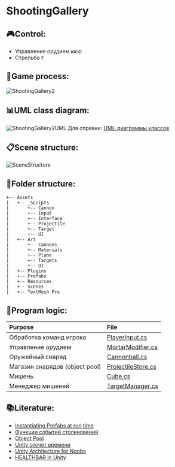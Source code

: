 # ShootingGallery
## 🎮Control:
- Управление орудием `WASD`
- Стрельба `F`

## 🎲Game process:
![ShootingGallery2](https://github.com/AlekseyShashkov/ShootingGalleryTMS/assets/17510024/d1c7fa64-3e55-4121-beb7-beabc13c1595)

## 📊UML class diagram:
![ShootingGallery2UML](https://github.com/AlekseyShashkov/ShootingGalleryTMS/assets/17510024/085bcdeb-550a-443e-9e36-0a4c1ce452a3)
Для справки: [UML-диаграммы классов](https://prog-cpp.ru/uml-classes/)

## 📋Scene structure:
![SceneStructure](https://github.com/AlekseyShashkov/ShootingGalleryTMS/assets/17510024/27257380-03c4-4461-916e-9878d7c90777)

## 📂Folder structure:
```
+-- Assets
|   +-- _Scripts
|       +-- Cannon
|       +-- Input
|       +-- Interface
|       +-- Projectile
|       +-- Target
|       +-- UI
|   +-- Art
|       +-- Cannons
|       +-- Materials
|       +-- Plane
|       +-- Targets
|       +-- UI
|   +-- Plugins
|   +-- Prefabs
|   +-- Resources
|   +-- Scenes
|   +-- TextMesh Pro
```

## 🔧Program logic:
|Purpose|File|
|:---------|:---------|
|Обработка команд игрока|[PlayerInput.cs](https://github.com/AlekseyShashkov/ShootingGalleryTMS/blob/main/Assets/_Scripts/Input/PlayerInput.cs)|
|Управление орудием|[MortarModifier.cs](https://github.com/AlekseyShashkov/ShootingGalleryTMS/blob/main/Assets/_Scripts/Cannon/MortarModifier.cs)|
|Оружейный снаряд|[Cannonball.cs](https://github.com/AlekseyShashkov/ShootingGalleryTMS/blob/main/Assets/_Scripts/Projectile/Cannonball.cs)|
|Магазин снарядов (object pool)|[ProjectileStore.cs](https://github.com/AlekseyShashkov/ShootingGalleryTMS/blob/main/Assets/_Scripts/Projectile/ProjectileStore.cs)|
|Мишень|[Cube.cs](https://github.com/AlekseyShashkov/ShootingGalleryTMS/blob/main/Assets/_Scripts/Target/Cube.cs)|
|Менеджер мишеней|[TargetManager.cs](https://github.com/AlekseyShashkov/ShootingGalleryTMS/blob/main/Assets/_Scripts/Target/TargetManager.cs)|

## 📚Literature:
- [Instantiating Prefabs at run time](https://docs.unity3d.com/Manual/InstantiatingPrefabs.html)
- [Функции событий столкновений](https://ru.stackoverflow.com/questions/1274786/%D0%A4%D1%83%D0%BD%D0%BA%D1%86%D0%B8%D0%B8-%D1%81%D0%BE%D0%B1%D1%8B%D1%82%D0%B8%D0%B9-%D1%81%D1%82%D0%BE%D0%BB%D0%BA%D0%BD%D0%BE%D0%B2%D0%B5%D0%BD%D0%B8%D0%B9-oncollisionenter-oncollisionenter2d-oncollisions)
- [Object Pool](https://riptutorial.com/unity3d/example/7471/object-pool)
- [Unity отсчет времени](https://ru.stackoverflow.com/questions/765856/unity-%D0%BE%D1%82%D1%81%D1%87%D0%B5%D1%82-%D0%B2%D1%80%D0%B5%D0%BC%D0%B5%D0%BD%D0%B8)
- [Unity Architecture for Noobs](https://www.youtube.com/watch?v=tE1qH8OxO2Y)
- [HEALTHBAR in Unity](https://www.youtube.com/watch?v=6U_OZkFtyxY)
